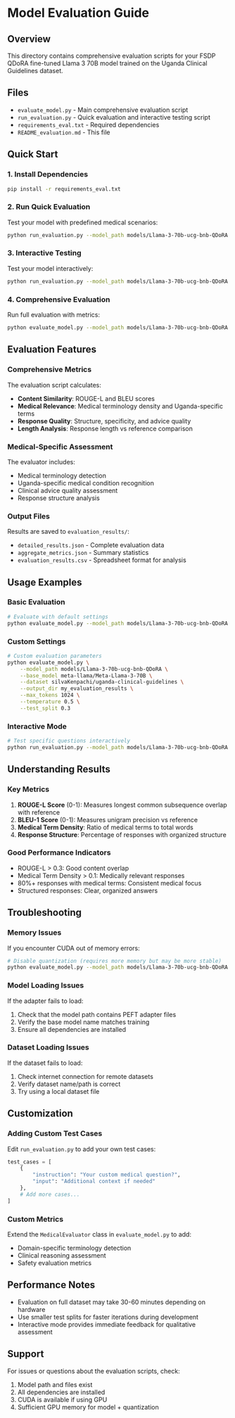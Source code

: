 # Model Evaluation Guide

## Overview

This directory contains comprehensive evaluation scripts for your FSDP QDoRA fine-tuned Llama 3 70B model trained on the Uganda Clinical Guidelines dataset.

## Files

- `evaluate_model.py` - Main comprehensive evaluation script
- `run_evaluation.py` - Quick evaluation and interactive testing script
- `requirements_eval.txt` - Required dependencies
- `README_evaluation.md` - This file

## Quick Start

### 1. Install Dependencies

```bash
pip install -r requirements_eval.txt
```

### 2. Run Quick Evaluation

Test your model with predefined medical scenarios:

```bash
python run_evaluation.py --model_path models/Llama-3-70b-ucg-bnb-QDoRA
```

### 3. Interactive Testing

Test your model interactively:

```bash
python run_evaluation.py --model_path models/Llama-3-70b-ucg-bnb-QDoRA --interactive
```

### 4. Comprehensive Evaluation

Run full evaluation with metrics:

```bash
python evaluate_model.py --model_path models/Llama-3-70b-ucg-bnb-QDoRA
```

## Evaluation Features

### Comprehensive Metrics

The evaluation script calculates:

- **Content Similarity**: ROUGE-L and BLEU scores
- **Medical Relevance**: Medical terminology density and Uganda-specific terms
- **Response Quality**: Structure, specificity, and advice quality
- **Length Analysis**: Response length vs reference comparison

### Medical-Specific Assessment

The evaluator includes:

- Medical terminology detection
- Uganda-specific medical condition recognition
- Clinical advice quality assessment
- Response structure analysis

### Output Files

Results are saved to `evaluation_results/`:

- `detailed_results.json` - Complete evaluation data
- `aggregate_metrics.json` - Summary statistics
- `evaluation_results.csv` - Spreadsheet format for analysis

## Usage Examples

### Basic Evaluation

```bash
# Evaluate with default settings
python evaluate_model.py --model_path models/Llama-3-70b-ucg-bnb-QDoRA
```

### Custom Settings

```bash
# Custom evaluation parameters
python evaluate_model.py \
    --model_path models/Llama-3-70b-ucg-bnb-QDoRA \
    --base_model meta-llama/Meta-Llama-3-70B \
    --dataset silvaKenpachi/uganda-clinical-guidelines \
    --output_dir my_evaluation_results \
    --max_tokens 1024 \
    --temperature 0.5 \
    --test_split 0.3
```

### Interactive Mode

```bash
# Test specific questions interactively
python run_evaluation.py --model_path models/Llama-3-70b-ucg-bnb-QDoRA --interactive
```

## Understanding Results

### Key Metrics

1. **ROUGE-L Score** (0-1): Measures longest common subsequence overlap with reference
2. **BLEU-1 Score** (0-1): Measures unigram precision vs reference
3. **Medical Term Density**: Ratio of medical terms to total words
4. **Response Structure**: Percentage of responses with organized structure

### Good Performance Indicators

- ROUGE-L > 0.3: Good content overlap
- Medical Term Density > 0.1: Medically relevant responses
- 80%+ responses with medical terms: Consistent medical focus
- Structured responses: Clear, organized answers

## Troubleshooting

### Memory Issues

If you encounter CUDA out of memory errors:

```bash
# Disable quantization (requires more memory but may be more stable)
python evaluate_model.py --model_path models/Llama-3-70b-ucg-bnb-QDoRA --no_quantization
```

### Model Loading Issues

If the adapter fails to load:

1. Check that the model path contains PEFT adapter files
2. Verify the base model name matches training
3. Ensure all dependencies are installed

### Dataset Loading Issues

If the dataset fails to load:

1. Check internet connection for remote datasets
2. Verify dataset name/path is correct
3. Try using a local dataset file

## Customization

### Adding Custom Test Cases

Edit `run_evaluation.py` to add your own test cases:

```python
test_cases = [
    {
        "instruction": "Your custom medical question?",
        "input": "Additional context if needed"
    },
    # Add more cases...
]
```

### Custom Metrics

Extend the `MedicalEvaluator` class in `evaluate_model.py` to add:

- Domain-specific terminology detection
- Clinical reasoning assessment
- Safety evaluation metrics

## Performance Notes

- Evaluation on full dataset may take 30-60 minutes depending on hardware
- Use smaller test splits for faster iterations during development
- Interactive mode provides immediate feedback for qualitative assessment

## Support

For issues or questions about the evaluation scripts, check:

1. Model path and files exist
2. All dependencies are installed
3. CUDA is available if using GPU
4. Sufficient GPU memory for model + quantization